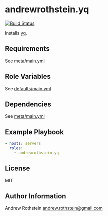 andrewrothstein.yq
=========
[![Build Status](https://travis-ci.org/andrewrothstein/ansible-yq.svg?branch=master)](https://travis-ci.org/andrewrothstein/ansible-yq)

Installs [yq](https://mikefarah.gitbook.io/yq/).

Requirements
------------

See [meta/main.yml](meta/main.yml)

Role Variables
--------------

See [defaults/main.yml](defaults/main.yml)

Dependencies
------------

See [meta/main.yml](meta/main.yml)

Example Playbook
----------------

```yml
- hosts: servers
  roles:
    - andrewrothstein.yq
```

License
-------

MIT

Author Information
------------------

Andrew Rothstein <andrew.rothstein@gmail.com>
